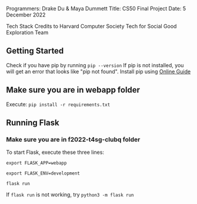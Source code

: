 Programmers: Drake Du & Maya Dummett
Title: CS50 Final Project
Date: 5 December 2022

Tech Stack Credits to Harvard Computer Society Tech for Social Good Exploration Team

## Getting Started

Check if you have pip by running
`pip --version`
If pip is not installed, you will get an error that looks like "pip not found". Install pip using [Online Guide](https://www.geeksforgeeks.org/download-and-install-pip-latest-version/)

## Make sure you are in webapp folder

Execute:
`pip install -r requirements.txt`

## Running Flask

### Make sure you are in f2022-t4sg-clubq folder

To start Flask, execute these three lines:

`export FLASK_APP=webapp`

`export FLASK_ENV=development`

`flask run`

If `flask run` is not working, try `python3 -m flask run`